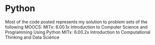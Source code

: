 # Python
Most of the code posted represents my solution to problem sets of the following MOOCS: 
  MITx: 6.00.1x Introduction to Computer Science and Programming Using Python 
  MITx: 6.00.2x Introduction to Computational Thinking and Data Science

